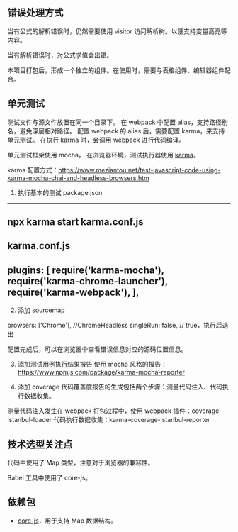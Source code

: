 ## 错误处理方式

当有公式的解析错误时，仍然需要使用 visitor 访问解析树。以便支持变量高亮等内容。

当有解析错误时，对公式求值会出错。

本项目打包后，形成一个独立的组件。在使用时，需要与表格组件、编辑器组件配合。

## 单元测试
测试文件与源文件放置在同一个目录下。
在 webpack 中配置 alias，支持路径别名，避免深层相对路径。
配置 webpack 的 alias 后，需要配置 karma，来支持单元测试。
在执行 karma 时，会调用 webpack 进行代码编译。

单元测试框架使用 mocha。
在浏览器环境，测试执行器使用 [karma](https://github.com/karma-runner/karma)。

karma 配置方式：https://www.meziantou.net/test-javascript-code-using-karma-mocha-chai-and-headless-browsers.htm

1. 执行基本的测试
package.json
---
npx karma start karma.conf.js
---


karma.conf.js
---
plugins: [
      require('karma-mocha'),
      require('karma-chrome-launcher'),
      require('karma-webpack'),
    ],
---

2. 添加 sourcemap

browsers: ['Chrome'], //ChromeHeadless
    singleRun: false, // true，执行后退出

配置完成后，可以在浏览器中查看错误信息对应的源码位置信息。

3. 添加测试用例执行结果报告
使用 mocha 风格的报告：https://www.npmjs.com/package/karma-mocha-reporter


4. 添加 coverage
代码覆盖度报告的生成包括两个步骤：测量代码注入、代码执行数据收集。

测量代码注入发生在 webpack 打包过程中，使用 webpack 插件：coverage-istanbul-loader
代码执行数据收集：karma-coverage-istanbul-reporter


## 技术选型关注点
代码中使用了 Map 类型，注意对于浏览器的兼容性。

Babel 工具中使用了 core-js。

## 依赖包
- [core-js](https://github.com/zloirock/core-js)，用于支持 Map 数据结构。

